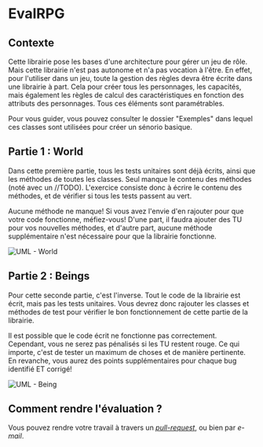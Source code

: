 # EvalRPG

## Contexte
Cette librairie pose les bases d'une architecture pour gérer un jeu de rôle. Mais cette librairie n'est pas autonome et n'a pas vocation à l'être. En effet, pour l'utiliser dans un jeu, toute la gestion des règles devra être écrite dans une librairie à part. Cela pour créer tous les personnages, les capacités, mais également les règles de calcul des caractéristiques en fonction des attributs des personnages. Tous ces éléments sont paramétrables.

Pour vous guider, vous pouvez consulter le dossier "Exemples" dans lequel ces classes sont utilisées pour créer un sénorio basique.

## Partie 1 : World
Dans cette première partie, tous les tests unitaires sont déjà écrits, ainsi que les méthodes de toutes les classes. Seul manque le contenu des méthodes (noté avec un //TODO). L'exercice consiste donc à écrire le contenu des méthodes, et de vérifier si tous les tests passent au vert. 

Aucune méthode ne manque! Si vous avez l'envie d'en rajouter pour que votre code fonctionne, méfiez-vous! D'une part, il faudra ajouter des TU pour vos nouvelles méthodes, et d'autre part, aucune méthode supplémentaire n'est nécessaire pour que la librairie fonctionne.

![UML - World](https://github.com/vincentdelvalle-ynov/EvalRPG/blob/master/World%20-%20Class%20Diagram.png)

## Partie 2 : Beings
Pour cette seconde partie, c'est l'inverse. Tout le code de la librairie est écrit, mais pas les tests unitaires. Vous devrez donc rajouter les classes et méthodes de test pour vérifier le bon fonctionnement de cette partie de la librairie.

Il est possible que le code écrit ne fonctionne pas correctement. Cependant, vous ne serez pas pénalisés si les TU restent rouge. Ce qui importe, c'est de tester un maximum de choses et de manière pertinente. En revanche, vous aurez des points supplémentaires pour chaque bug identifié ET corrigé!

![UML - Being](https://github.com/vincentdelvalle-ynov/EvalRPG/blob/master/Beings%20-%20Class%20Diagram.png)

## Comment rendre l'évaluation ?

Vous pouvez rendre votre travail à travers un *[pull-request](https://help.github.com/articles/creating-a-pull-request-from-a-fork/)*, ou bien par *e-mail*.
